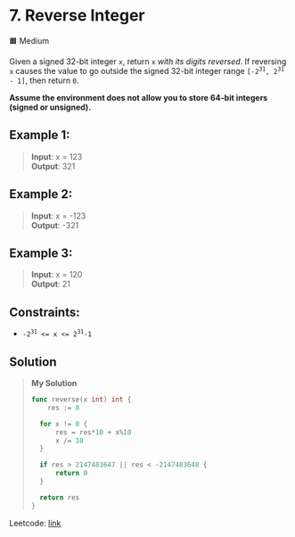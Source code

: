 # 7. Reverse Integer
🟧 Medium

Given a signed 32-bit integer `x`, return `x` *with its digits reversed*. If reversing `x` causes the value to go outside the signed 32-bit integer range <code>[-2<sup>31</sup>, 2<sup>31</sup> - 1]</code>, then return `0`.

**Assume the environment does not allow you to store 64-bit integers (signed or unsigned).**

## Example 1:
> **Input**: x = 123 \
> **Output**: 321

## Example 2:
> **Input**: x = -123 \
> **Output**: -321

## Example 3:
> **Input**: x = 120 \
> **Output**: 21
 

## Constraints:

* <code>-2<sup>31</sup> <= x <= 2<sup>31</sup>-1</code>

## Solution
> **My Solution**
> ```go
> func reverse(x int) int {
>     res := 0
> 
> 	for x != 0 {
> 		res = res*10 + x%10
> 		x /= 10
> 	}
> 
> 	if res > 2147483647 || res < -2147483648 {
> 		return 0
> 	}
> 
> 	return res
> }
> ```

Leetcode: [link](https://leetcode.com/problems/reverse-integer/description/)    